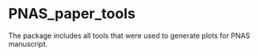 # PNAS_paper_tools
The package includes all tools that were used to generate plots for PNAS manuscript. 
